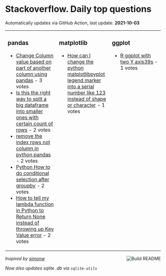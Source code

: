 # Stackoverflow. Daily top questions 

Automatically updates via GitHub Action, last update: **<!-- date starts -->2021-10-03<!-- date ends -->**


<table><tr><td valign="top" width="33%">

### pandas
<!-- pandas starts -->
* [Change Column value based on part of another column using pandas](https://stackoverflow.com/questions/69421506/change-column-value-based-on-part-of-another-column-using-pandas) - 3 votes
* [Is this the right way to split a big dataframe into smaller ones with certain count of rows](https://stackoverflow.com/questions/69421920/is-this-the-right-way-to-split-a-big-dataframe-into-smaller-ones-with-certain-co) - 2 votes
* [remove the index rows not column in python pandas](https://stackoverflow.com/questions/69422014/remove-the-index-rows-not-column-in-python-pandas) - 2 votes
* [Python How to do conditional selection after groupby](https://stackoverflow.com/questions/69421970/python-how-to-do-conditional-selection-after-groupby) - 2 votes
* [How to tell my lambda function in Python to Return None instead of throwing up Key Value error](https://stackoverflow.com/questions/69421773/how-to-tell-my-lambda-function-in-python-to-return-none-instead-of-throwing-up-k) - 2 votes
<!-- pandas ends -->
</td><td valign="top" width="34%">


### matplotlib
<!-- matplotlib starts -->
* [How can I change the python matplotlibpyplot legend marker into a serial number like 123 instead of shape or character](https://stackoverflow.com/questions/69427020/how-can-i-change-the-python-matplotlib-pyplot-legend-marker-into-a-serial-number) - 1 votes
<!-- matplotlib ends -->
</td><td valign="top" width="34%">


### ggplot
<!-- ggplot2 starts -->
* [R  ggplot with two Y axis39s](https://stackoverflow.com/questions/69428721/r-ggplot-with-two-y-axiss) - 1 votes
<!-- ggplot2 ends -->
</td></tr></table>

<a href="https://github.com/hp0404/hp0404/actions"><img src="https://github.com/hp0404/hp0404/workflows/Build%20README/badge.svg" align="right" alt="Build README"></a> <p>*Inspired by  [simonw](https://github.com/simonw/simonw)*</p> <p> *Now also updates sqlite .db via `sqlite-utils`* </p>
